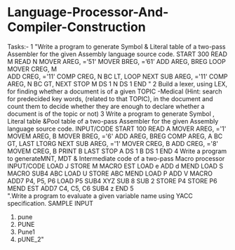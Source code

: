 # Language-Processor-And-Compiler-Construction
Tasks:-
1	"Write a program to generate Symbol & Literal table of a two-pass Assembler for the given Assembly language source code.
            START 300
READ M
                  READ N
           MOVER AREG, =’51'
                MOVER BREG, =’61’
            ADD AREG, BREG
LOOP        MOVER CREG, M  
                ADD  CREG, ='11'
COMP CREG, N
                BC LT, LOOP
NEXT        SUB AREG, ='11'
COMP AREG, N 
BC  GT, NEXT
STOP
M                DS        1
N                DS        1
END
"
2	Build a lexer, using LEX, for finding whether a document is of a given TOPIC -Medical (Hint: search for predecided key words, (related to that TOPIC), in the document and count them to decide whether they are enough to declare whether a document is of the topic or not)
3	Write a program to generate Symbol , Literal table &Pool table of a two-pass Assembler for the given Assembly language source code.
	INPUT/CODE
	START 100
	READ A
	MOVER AREG, ='1'
	MOVEM AREG, B
	MOVER BREG, ='6'
	ADD AREG, BREG
	COMP AREG, A
	BC GT, LAST
	LTORG
	NEXT SUB AREG, ='1'
	MOVER CREG, B
	ADD CREG, ='8'
	MOVEM CREG, B
	PRINT B
	LAST STOP
	A DS 1
	B DS 1
	END
4	Write a program to generateMNT, MDT & Intermediate code of a two-pass Macro processor
	INPUT/CODE
	LOAD J
	STORE M
	MACRO EST
	LOAD e
	ADD d
	MEND
	LOAD S
	MACRO SUB4 ABC
	LOAD U
	STORE ABC
	MEND
  LOAD P
ADD V
MACRO ADD7 P4, P5, P6
LOAD P5
SUB4 XYZ
SUB 8
SUB 2
STORE P4
STORE P6
MEND
EST
ADD7 C4, C5, C6
SUB4 z
END
5	
	".Write a program to evaluate a given variable name using YACC specification.
 SAMPLE INPUT
 1) pune
 2) PUNE
 3) Pune1
 4) pUNE_2"


